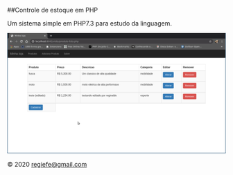 ##Controle de estoque em PHP

Um sistema simple em PHP7.3 para estudo da linguagem. 

![](img/controle.png)

&copy; 2020  regiefe@gmail.com

